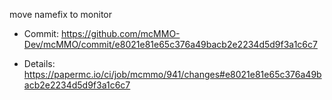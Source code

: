 move namefix to monitor

* Commit: https://github.com/mcMMO-Dev/mcMMO/commit/e8021e81e65c376a49bacb2e2234d5d9f3a1c6c7

* Details: https://papermc.io/ci/job/mcmmo/941/changes#e8021e81e65c376a49bacb2e2234d5d9f3a1c6c7